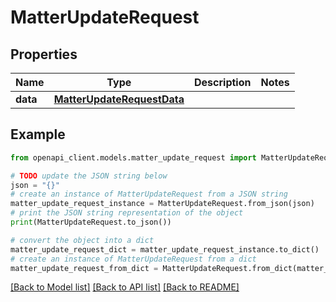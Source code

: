 # MatterUpdateRequest


## Properties

Name | Type | Description | Notes
------------ | ------------- | ------------- | -------------
**data** | [**MatterUpdateRequestData**](MatterUpdateRequestData.md) |  | 

## Example

```python
from openapi_client.models.matter_update_request import MatterUpdateRequest

# TODO update the JSON string below
json = "{}"
# create an instance of MatterUpdateRequest from a JSON string
matter_update_request_instance = MatterUpdateRequest.from_json(json)
# print the JSON string representation of the object
print(MatterUpdateRequest.to_json())

# convert the object into a dict
matter_update_request_dict = matter_update_request_instance.to_dict()
# create an instance of MatterUpdateRequest from a dict
matter_update_request_from_dict = MatterUpdateRequest.from_dict(matter_update_request_dict)
```
[[Back to Model list]](../README.md#documentation-for-models) [[Back to API list]](../README.md#documentation-for-api-endpoints) [[Back to README]](../README.md)


